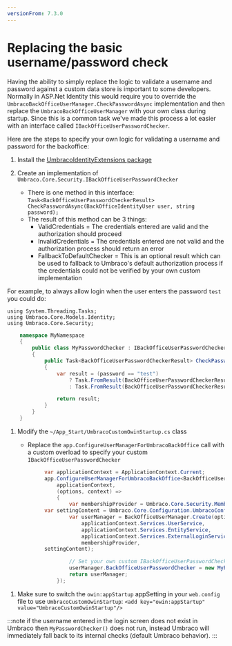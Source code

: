 ```yaml
---
versionFrom: 7.3.0
---
```


# Replacing the basic username/password check

Having the ability to simply replace the logic to validate a username and password against a custom data store is important to some developers. Normally in ASP.Net Identity this
would require you to override the `UmbracoBackOfficeUserManager.CheckPasswordAsync` implementation and then replace the `UmbracoBackOfficeUserManager` with your own class during startup.
Since this is a common task we've made this process a lot easier with an interface called `IBackOfficeUserPasswordChecker`.

Here are the steps to specify your own logic for validating a username and password for the backoffice:

1. Install the [UmbracoIdentityExtensions package](https://github.com/umbraco/UmbracoIdentityExtensions)

1. Create an implementation of `Umbraco.Core.Security.IBackOfficeUserPasswordChecker`

    * There is one method in this interface: `Task<BackOfficeUserPasswordCheckerResult> CheckPasswordAsync(BackOfficeIdentityUser user, string password);`
    * The result of this method can be 3 things:
        * ValidCredentials = The credentials entered are valid and the authorization should proceed
        * InvalidCredentials = The credentials entered are not valid and the authorization process should return an error
        * FallbackToDefaultChecker = This is an optional result which can be used to fallback to Umbraco's default authorization process if the credentials could not be verified by your own custom implementation

For example, to always allow login when the user enters the password `test` you could do:

    using System.Threading.Tasks;
    using Umbraco.Core.Models.Identity;
    using Umbraco.Core.Security;

```C#
    namespace MyNamespace
    {
        public class MyPasswordChecker : IBackOfficeUserPasswordChecker
        {
            public Task<BackOfficeUserPasswordCheckerResult> CheckPasswordAsync(BackOfficeIdentityUser user, string password)
            {
                var result = (password == "test")
                    ? Task.FromResult(BackOfficeUserPasswordCheckerResult.ValidCredentials)
                    : Task.FromResult(BackOfficeUserPasswordCheckerResult.InvalidCredentials);

                return result;
            }
        }
    }
```

1. Modify the `~/App_Start/UmbracoCustomOwinStartup.cs` class

    * Replace the `app.ConfigureUserManagerForUmbracoBackOffice` call with a custom overload to specify your custom `IBackOfficeUserPasswordChecker`  

```C#
            var applicationContext = ApplicationContext.Current;
            app.ConfigureUserManagerForUmbracoBackOffice<BackOfficeUserManager, BackOfficeIdentityUser>(
                applicationContext,
                (options, context) =>
                {
                    var membershipProvider = Umbraco.Core.Security.MembershipProviderExtensions.GetUsersMembershipProvider().AsUmbracoMembershipProvider();
            var settingContent = Umbraco.Core.Configuration.UmbracoConfig.For.UmbracoSettings().Content;
                    var userManager = BackOfficeUserManager.Create(options,
                        applicationContext.Services.UserService,
                        applicationContext.Services.EntityService,
                        applicationContext.Services.ExternalLoginService,
                        membershipProvider,
            settingContent);

                    // Set your own custom IBackOfficeUserPasswordChecker
                    userManager.BackOfficeUserPasswordChecker = new MyPasswordChecker();
                    return userManager;
                });
```

1. Make sure to switch the `owin:appStartup` appSetting in your `web.config` file to use `UmbracoCustomOwinStartup`: `<add key="owin:appStartup" value="UmbracoCustomOwinStartup"/>`

:::note
if the username entered in the login screen does not exist in Umbraco then `MyPasswordChecker()` does not run, instead Umbraco will immediately fall back to its internal checks (default Umbraco behavior).
:::